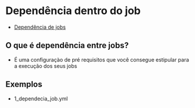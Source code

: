 # Dependência dentro do job
- [Dependência de jobs](https://docs.github.com/pt/actions/writing-workflows/choosing-what-your-workflow-does/using-jobs-in-a-workflow)

## O que é dependência entre jobs?
- É uma configuraçào de pré requisitos que você consegue estipular para a execução dos seus jobs

## Exemplos
- 1_dependecia_job.yml
